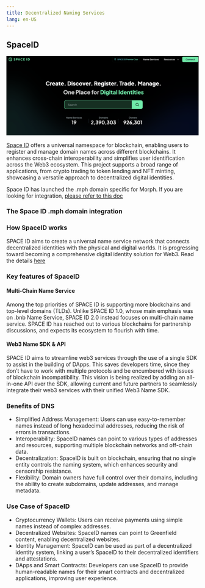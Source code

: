 ```yaml
---
title: Decentralized Naming Services
lang: en-US
---
```


## SpaceID

![Space ID](../../../../assets/docs/dev/resources/spaceid.png)

[Space ID](https://space.id/) offers a universal namespace for blockchain, enabling users to register and manage domain names across different blockchains. It enhances cross-chain interoperability and simplifies user identification across the Web3 ecosystem. This project supports a broad range of applications, from crypto trading to token lending and NFT minting, showcasing a versatile approach to decentralized digital identities.



Space ID has launched the .mph domain specific for Morph. If you are looking for integration, [please refer to this doc](https://docs.google.com/document/d/1gozy52Z-MhinPdQuB0hveUhXTBfAONt4HH2QC8T4BWg/edit?usp=sharing)

### The Space ID .mph domain integration

### How SpaceID works

SPACE ID aims to create a universal name service network that connects decentralized identities with the physical and digital worlds. It is progressing toward becoming a comprehensive digital identity solution for Web3. Read the details [here](https://docs.space.id/)

### Key features of SpaceID

#### Multi-Chain Name Service

Among the top priorities of SPACE ID is supporting more blockchains and top-level domains (TLDs). Unlike SPACE ID 1.0, whose main emphasis was on .bnb Name Service, SPACE ID 2.0 instead focuses on multi-chain name service. SPACE ID has reached out to various blockchains for partnership discussions, and expects its ecosystem to flourish with time.

#### Web3 Name SDK & API

SPACE ID aims to streamline web3 services through the use of a single SDK to assist in the building of DApps. This saves developers time, since they don’t have to work with multiple protocols and be encumbered with issues of blockchain incompatibility. This vision is being realized by adding an all-in-one API over the SDK, allowing current and future partners to seamlessly integrate their web3 services with their unified Web3 Name SDK.

### Benefits of DNS
- Simplified Address Management: Users can use easy-to-remember names instead of long hexadecimal addresses, reducing the risk of errors in transactions.
- Interoperability: SpaceID names can point to various types of addresses and resources, supporting multiple blockchain networks and off-chain data.
- Decentralization: SpaceID is built on blockchain, ensuring that no single entity controls the naming system, which enhances security and censorship resistance.
- Flexibility: Domain owners have full control over their domains, including the ability to create subdomains, update addresses, and manage metadata.
### Use Case of SpaceID
- Cryptocurrency Wallets: Users can receive payments using simple names instead of complex addresses.
- Decentralized Websites: SpaceID names can point to Greenfield content, enabling decentralized websites.
- Identity Management: SpaceID can be used as part of a decentralized identity system, linking a user’s SpaceID to their decentralized identifiers and attestations.
- DApps and Smart Contracts: Developers can use SpaceID to provide human-readable names for their smart contracts and decentralized applications, improving user experience.


